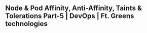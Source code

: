 ## Node & Pod Affinity, Anti-Affinity, Taints & Tolerations Part-5 | DevOps | Ft. Greens technologies
